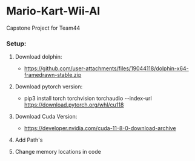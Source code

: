 # Mario-Kart-Wii-AI
Capstone Project for Team44

### Setup:
1. Download dolphin:
    - https://github.com/user-attachments/files/19044118/dolphin-x64-framedrawn-stable.zip

2. Download pytorch version:
    - pip3 install torch torchvision torchaudio --index-url https://download.pytorch.org/whl/cu118

3. Download Cuda Version:
    - https://developer.nvidia.com/cuda-11-8-0-download-archive
4. Add Path's
5. Change memory locations in code
